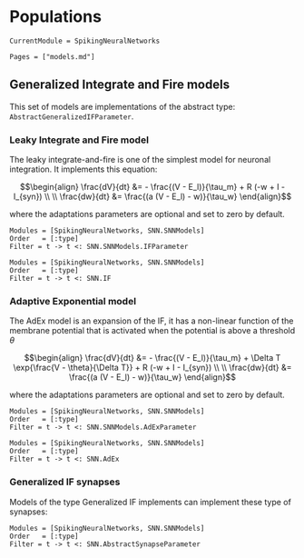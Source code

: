 # Populations


```@meta
CurrentModule = SpikingNeuralNetworks
```

```@contents
Pages = ["models.md"]
```

## Generalized Integrate and Fire models

This set of models are implementations of the abstract type:
`AbstractGeneralizedIFParameter`. 

### Leaky Integrate and Fire model

The leaky integrate-and-fire is one of the simplest model for neuronal integration. It implements this equation:

```math
\begin{align}
    \frac{dV}{dt} &= - \frac{(V - E_l)}{\tau_m} + R (-w + I - I_{syn}) \\ \\
    \frac{dw}{dt} &= \frac{(a (V - E_l) - w)}{\tau_w}
\end{align}
```

where the adaptations parameters are optional and set to zero by default.


```@autodocs
Modules = [SpikingNeuralNetworks, SNN.SNNModels]
Order   = [:type]
Filter = t -> t <: SNN.SNNModels.IFParameter 
```

```@autodocs
Modules = [SpikingNeuralNetworks, SNN.SNNModels]
Order   = [:type]
Filter = t -> t <: SNN.IF 
```

### Adaptive Exponential model

The AdEx model is an expansion of the IF, it has a non-linear function of the membrane potential that is activated when the potential is above a threshold $\theta$

```math
\begin{align}
    \frac{dV}{dt} &= - \frac{(V - E_l)}{\tau_m} + \Delta T \exp{\frac{V - \theta}{\Delta T}} + R (-w + I - I_{syn}) \\ \\
    \frac{dw}{dt} &= \frac{(a (V - E_l) - w)}{\tau_w}
\end{align}
```

where the adaptations parameters are optional and set to zero by default.


```@autodocs
Modules = [SpikingNeuralNetworks, SNN.SNNModels]
Order   = [:type]
Filter = t -> t <: SNN.SNNModels.AdExParameter 
```

```@autodocs
Modules = [SpikingNeuralNetworks, SNN.SNNModels]
Order   = [:type]
Filter = t -> t <: SNN.AdEx
```

### Generalized IF synapses

Models of the type Generalized IF implements can implement these type of synapses:


```@autodocs
Modules = [SpikingNeuralNetworks, SNN.SNNModels]
Order   = [:type]
Filter = t -> t <: SNN.AbstractSynapseParameter
```